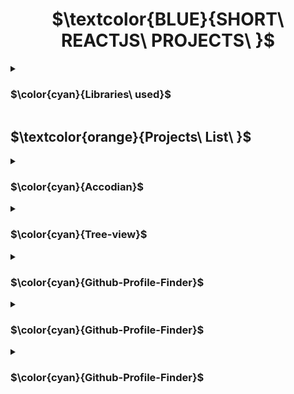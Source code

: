 <h1 align="center"> $\textcolor{BLUE}{SHORT\ REACTJS\ PROJECTS\ }$
</h1>
<details>
<summary>

### $\color{cyan}{Libraries\ used}$

 </summary>

- $\color{lightgreen}{React\ Icons}$

> `npm install react-icons --save`

> `npm i react-router-dom`

> `npm i react-dom`
  

</details>




## $\textcolor{orange}{Projects\ List\ }$


<details>
<summary>

### $\color{cyan}{Accodian}$


 </summary>

 Upon selection of the content colapses and clicking back will close the colapseable content.

- $\color{lightgreen}{Multi\ Seletion}$ -   will allow user to view multiple content.

- $\color{lightgreen}{Single\ Seletion}$ -   will allow user to view one content at a time.


</details>


<details>
<summary>

### $\color{cyan}{Tree-view}$

 </summary>

 Side bar navigation drop down nested chld option view.

- $\color{lightgreen}{Select\ ▾}$ -   View nested child for more options to select.

- $\color{lightgreen}{Select\ ▴}$ -   Close nested options.



</details>

<details>
<summary>

### $\color{cyan}{Github-Profile-Finder}$

 </summary>

 Side bar navigation drop down nested child option view.

</details>


<details>
<summary>

### $\color{cyan}{Github-Profile-Finder}$


 </summary>

 Search for github profile.

- $\color{lightgreen}{Input\ name}$ -  Summary of of profile display and not found will be displayed when there is no profile.


</details>

<details>
<summary>

### $\color{cyan}{Github-Profile-Finder}$


 </summary>

 Side bar navigation drop down nested child option view.

- $\color{lightgreen}{Input\ name}$ -  View nested child for more options to select.

</details>

